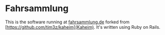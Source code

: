 Fahrsammlung
======

This is the software running at [fahrsammlung.de](https://fahrsammlung.de)
forked from [https://github.com/tim3z/kaheim](Kaheim).
It's written using Ruby on Rails.

